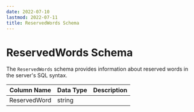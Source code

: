 ```yaml
---
date: 2022-07-10
lastmod: 2022-07-11
title: ReservedWords Schema
---
```


# ReservedWords Schema

The `ReservedWords` schema provides information about reserved words in the server's SQL syntax.

Column Name | Data Type | Description
--- | --- | ---
ReservedWord | string |

